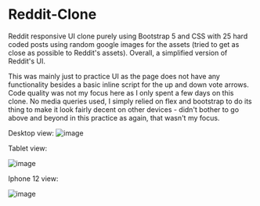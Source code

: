 # Reddit-Clone
Reddit responsive UI clone purely using Bootstrap 5 and CSS with 25 hard coded posts using random google images for the assets (tried to get as close as possible to Reddit's assets). Overall, a simplified version of Reddit's UI.

This was mainly just to practice UI as the page does not have any functionality besides a basic inline script for the up and down vote arrows. Code quality was not my focus here as I only spent a few days on this clone. No media queries used, I simply relied on flex and bootstrap to do its thing to make it look fairly decent on other devices - didn't bother to go above and beyond in this practice as again, that wasn't my focus. 

Desktop view: 
![image](https://user-images.githubusercontent.com/92825395/160452303-ddc00631-2403-4014-b96c-2a1590108c1c.png)

Tablet view:

![image](https://user-images.githubusercontent.com/92825395/160452842-e99fa60e-202d-4fc7-bd46-752632c70578.png)

Iphone 12 view: 

![image](https://user-images.githubusercontent.com/92825395/160452873-f022a712-b51c-4155-8a40-885ae47085a1.png)




